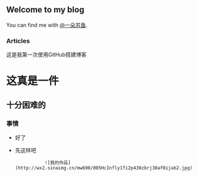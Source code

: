 ## Welcome to my blog

You can find me with [@一朵苏鱼](http://weibo.com/p/1005055219077121/home).

### Articles

这是我第一次使用GitHub搭建博客


# 这真是一件
## 十分困难的
### 事情

- 好了
- 先这样吧


                 ![我的作品](http://wx2.sinaimg.cn/mw690/005HcInfly1fi2p430zbrj30af0ijab2.jpg)
